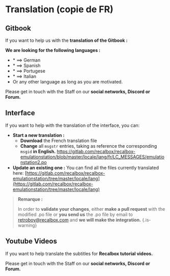 # Translation \(copie de FR\)

## Gitbook

If you want to help us with the **translation of the Gitbook :**

**We are looking for the following languages :** 

* \* ==&gt; German 
* \* ==&gt; Spanish 
* \* ==&gt; Portugese 
* \* ==&gt; Italian 
* Or any other language as long as you are motivated.

Please get in touch with the Staff on our **social networks, Discord or Forum.**



## Interface

If you want to help with the translation of the interface, you can:

* **Start a new translation :** 
  * **Download** the French translation file
  * **Change** all `msgstr` entries, taking as reference the corresponding `msgid` **in English.** [h](https://gitlab.com/recalbox/recalbox-emulationstation/blob/master/locale/lang/fr/LC_MESSAGES/emulationstation2.po)[ttps://gitlab.com/recalbox/recalbox-emulationstation/blob/master/locale/lang/fr/LC\_MESSAGES/emulationstation2.po](https://gitlab.com/recalbox/recalbox-emulationstation/-/tree/master) ​
* **Update an existing one :** You can find all the files currently translated here: ​[https://gitlab.com/recalbox/recalbox-emulationstation/tree/master/locale/lang](https://gitlab.com/recalbox/recalbox-emulationstation/tree/master/locale/lang)


>**Remarque :**
>
>In order to **validate your changes**, either **make a pull request** with the modified .po file or **you send us** the .po file by email to retroboy@recalbox.com and **we will make the integration.**
{.is-warning}

## **Youtube Videos**

If you want to help translate the subtitles for **Recalbox tutorial videos.**

Please get in touch with the Staff on our **social networks, Discord or Forum.**

